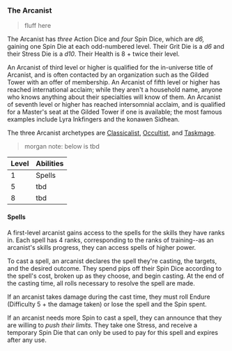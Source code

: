 ### The Arcanist

> fluff here

The Arcanist has *three* Action Dice and *four* Spin Dice, which are *d6,* gaining one Spin Die at each odd-numbered level. Their Grit Die is a *d6* and their Stress Die is a *d10*. Their Health is 8 + twice their level.

An Arcanist of third level or higher is qualified for the in-universe title of Arcanist, and is often contacted by an organization such as the Gilded Tower with an offer of membership. An Arcanist of fifth level or higher has reached international acclaim; while they aren't a household name, anyone who knows anything about their specialties will know of them. An Arcanist of seventh level or higher has reached intersomnial acclaim, and is qualified for a Master's seat at the Gilded Tower if one is available; the most famous examples include Lyra Inkfingers and the konawen Sidhean.

The three Arcanist archetypes are [Classicalist](https://github.com/morganmayday/tayen-core/blob/main/archetypes/arcanist/classicalist.md), [Occultist](https://github.com/morganmayday/tayen-core/blob/main/archetypes/arcanist/occultist.md), and [Taskmage](https://github.com/morganmayday/tayen-core/blob/main/archetypes/arcanist/taskmage.md).

> morgan note: below is tbd

| Level | Abilities |
| ----- | --------- |
| 1 | Spells |
| 5 | tbd |
| 8 | tbd |

#### Spells
A first-level arcanist gains access to the spells for the skills they have ranks in. Each spell has 4 ranks, corresponding to the ranks of training--as an arcanist's skills progress, they can access spells of higher power.

To cast a spell, an arcanist declares the spell they're casting, the targets, and the desired outcome. They spend pips off their Spin Dice according to the spell's cost, broken up as they choose, and begin casting. At the end of the casting time, all rolls necessary to resolve the spell are made.

If an arcanist takes damage during the cast time, they must roll Endure (Difficulty 5 + the damage taken) or lose the spell and the Spin spent.

If an arcanist needs more Spin to cast a spell, they can announce that they are willing to _push their limits._ They take one Stress, and receive a temporary Spin Die that can only be used to pay for this spell and expires after any use.
